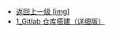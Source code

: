 - [返回上一级 [img]](page/后端/持续集成/git/gitlab/img/)
- [1_Gitlab 仓库搭建（详细版）](page/后端/持续集成/git/gitlab/img/1_Gitlab%20仓库搭建（详细版）/)
